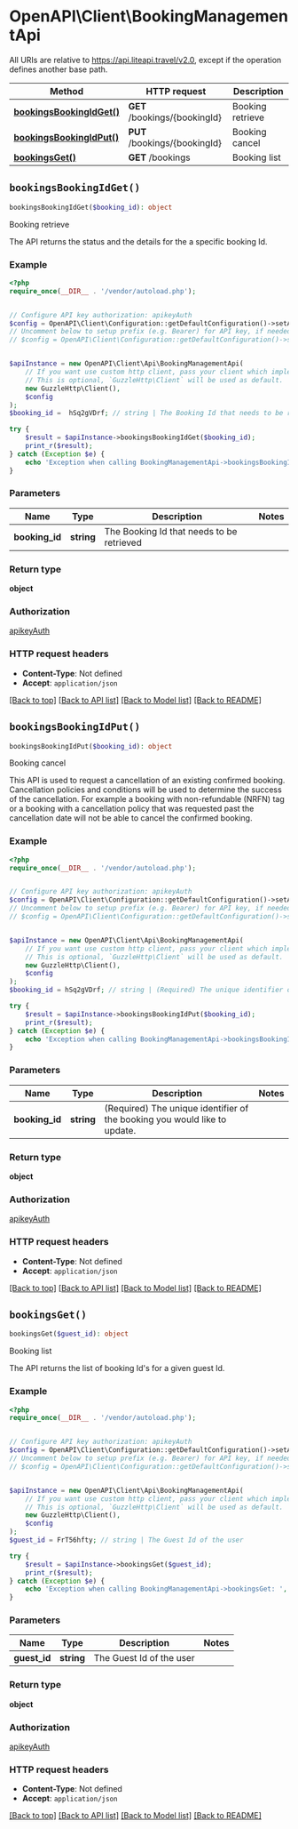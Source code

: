 # OpenAPI\Client\BookingManagementApi

All URIs are relative to https://api.liteapi.travel/v2.0, except if the operation defines another base path.

| Method | HTTP request | Description |
| ------------- | ------------- | ------------- |
| [**bookingsBookingIdGet()**](BookingManagementApi.md#bookingsBookingIdGet) | **GET** /bookings/{bookingId} | Booking retrieve |
| [**bookingsBookingIdPut()**](BookingManagementApi.md#bookingsBookingIdPut) | **PUT** /bookings/{bookingId} | Booking cancel |
| [**bookingsGet()**](BookingManagementApi.md#bookingsGet) | **GET** /bookings | Booking list |


## `bookingsBookingIdGet()`

```php
bookingsBookingIdGet($booking_id): object
```

Booking retrieve

The API returns the status and the details for the a specific booking Id.

### Example

```php
<?php
require_once(__DIR__ . '/vendor/autoload.php');


// Configure API key authorization: apikeyAuth
$config = OpenAPI\Client\Configuration::getDefaultConfiguration()->setApiKey('X-API-Key', 'YOUR_API_KEY');
// Uncomment below to setup prefix (e.g. Bearer) for API key, if needed
// $config = OpenAPI\Client\Configuration::getDefaultConfiguration()->setApiKeyPrefix('X-API-Key', 'Bearer');


$apiInstance = new OpenAPI\Client\Api\BookingManagementApi(
    // If you want use custom http client, pass your client which implements `GuzzleHttp\ClientInterface`.
    // This is optional, `GuzzleHttp\Client` will be used as default.
    new GuzzleHttp\Client(),
    $config
);
$booking_id =  hSq2gVDrf; // string | The Booking Id that needs to be retrieved

try {
    $result = $apiInstance->bookingsBookingIdGet($booking_id);
    print_r($result);
} catch (Exception $e) {
    echo 'Exception when calling BookingManagementApi->bookingsBookingIdGet: ', $e->getMessage(), PHP_EOL;
}
```

### Parameters

| Name | Type | Description  | Notes |
| ------------- | ------------- | ------------- | ------------- |
| **booking_id** | **string**| The Booking Id that needs to be retrieved | |

### Return type

**object**

### Authorization

[apikeyAuth](../../README.md#apikeyAuth)

### HTTP request headers

- **Content-Type**: Not defined
- **Accept**: `application/json`

[[Back to top]](#) [[Back to API list]](../../README.md#endpoints)
[[Back to Model list]](../../README.md#models)
[[Back to README]](../../README.md)

## `bookingsBookingIdPut()`

```php
bookingsBookingIdPut($booking_id): object
```

Booking cancel

<!-- theme: danger --> This API is used to request a cancellation of an existing confirmed booking. Cancellation policies and conditions will be used to determine the success of the cancellation. For example a booking with non-refundable (NRFN) tag or a booking with a cancellation policy that was requested past the cancellation date will not be able to cancel the confirmed booking.

### Example

```php
<?php
require_once(__DIR__ . '/vendor/autoload.php');


// Configure API key authorization: apikeyAuth
$config = OpenAPI\Client\Configuration::getDefaultConfiguration()->setApiKey('X-API-Key', 'YOUR_API_KEY');
// Uncomment below to setup prefix (e.g. Bearer) for API key, if needed
// $config = OpenAPI\Client\Configuration::getDefaultConfiguration()->setApiKeyPrefix('X-API-Key', 'Bearer');


$apiInstance = new OpenAPI\Client\Api\BookingManagementApi(
    // If you want use custom http client, pass your client which implements `GuzzleHttp\ClientInterface`.
    // This is optional, `GuzzleHttp\Client` will be used as default.
    new GuzzleHttp\Client(),
    $config
);
$booking_id = hSq2gVDrf; // string | (Required) The unique identifier of the booking you would like to update.

try {
    $result = $apiInstance->bookingsBookingIdPut($booking_id);
    print_r($result);
} catch (Exception $e) {
    echo 'Exception when calling BookingManagementApi->bookingsBookingIdPut: ', $e->getMessage(), PHP_EOL;
}
```

### Parameters

| Name | Type | Description  | Notes |
| ------------- | ------------- | ------------- | ------------- |
| **booking_id** | **string**| (Required) The unique identifier of the booking you would like to update. | |

### Return type

**object**

### Authorization

[apikeyAuth](../../README.md#apikeyAuth)

### HTTP request headers

- **Content-Type**: Not defined
- **Accept**: `application/json`

[[Back to top]](#) [[Back to API list]](../../README.md#endpoints)
[[Back to Model list]](../../README.md#models)
[[Back to README]](../../README.md)

## `bookingsGet()`

```php
bookingsGet($guest_id): object
```

Booking list

The API returns the list of booking Id's for a given guest Id.

### Example

```php
<?php
require_once(__DIR__ . '/vendor/autoload.php');


// Configure API key authorization: apikeyAuth
$config = OpenAPI\Client\Configuration::getDefaultConfiguration()->setApiKey('X-API-Key', 'YOUR_API_KEY');
// Uncomment below to setup prefix (e.g. Bearer) for API key, if needed
// $config = OpenAPI\Client\Configuration::getDefaultConfiguration()->setApiKeyPrefix('X-API-Key', 'Bearer');


$apiInstance = new OpenAPI\Client\Api\BookingManagementApi(
    // If you want use custom http client, pass your client which implements `GuzzleHttp\ClientInterface`.
    // This is optional, `GuzzleHttp\Client` will be used as default.
    new GuzzleHttp\Client(),
    $config
);
$guest_id = FrT56hfty; // string | The Guest Id of the user

try {
    $result = $apiInstance->bookingsGet($guest_id);
    print_r($result);
} catch (Exception $e) {
    echo 'Exception when calling BookingManagementApi->bookingsGet: ', $e->getMessage(), PHP_EOL;
}
```

### Parameters

| Name | Type | Description  | Notes |
| ------------- | ------------- | ------------- | ------------- |
| **guest_id** | **string**| The Guest Id of the user | |

### Return type

**object**

### Authorization

[apikeyAuth](../../README.md#apikeyAuth)

### HTTP request headers

- **Content-Type**: Not defined
- **Accept**: `application/json`

[[Back to top]](#) [[Back to API list]](../../README.md#endpoints)
[[Back to Model list]](../../README.md#models)
[[Back to README]](../../README.md)
